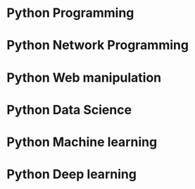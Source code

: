 # Python Programming

# Python Network Programming

# Python Web manipulation

# Python Data Science

# Python Machine learning

# Python Deep learning

